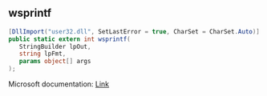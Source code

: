 ## wsprintf

```csharp
[DllImport("user32.dll", SetLastError = true, CharSet = CharSet.Auto)]
public static extern int wsprintf(
   StringBuilder lpOut,
   string lpFmt,
   params object[] args
);
```

Microsoft documentation: [Link](https://docs.microsoft.com/en-us/windows/win32/api/winuser/nf-winuser-wsprintfa)
